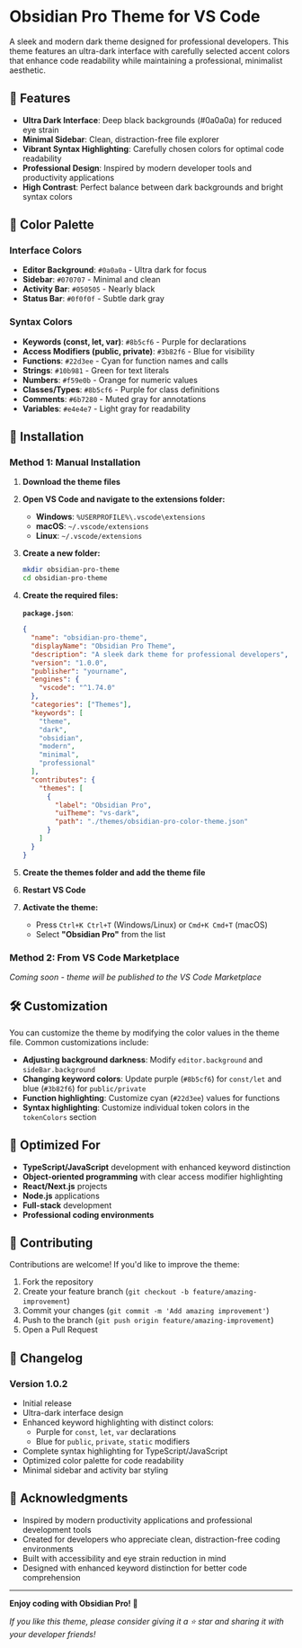 # Obsidian Pro Theme for VS Code

A sleek and modern dark theme designed for professional developers. This theme features an ultra-dark interface with carefully selected accent colors that enhance code readability while maintaining a professional, minimalist aesthetic.

## 🌟 Features

- **Ultra Dark Interface**: Deep black backgrounds (#0a0a0a) for reduced eye strain
- **Minimal Sidebar**: Clean, distraction-free file explorer
- **Vibrant Syntax Highlighting**: Carefully chosen colors for optimal code readability
- **Professional Design**: Inspired by modern developer tools and productivity applications
- **High Contrast**: Perfect balance between dark backgrounds and bright syntax colors

## 🎨 Color Palette

### Interface Colors

- **Editor Background**: `#0a0a0a` - Ultra dark for focus
- **Sidebar**: `#070707` - Minimal and clean
- **Activity Bar**: `#050505` - Nearly black
- **Status Bar**: `#0f0f0f` - Subtle dark gray

### Syntax Colors

- **Keywords (const, let, var)**: `#8b5cf6` - Purple for declarations
- **Access Modifiers (public, private)**: `#3b82f6` - Blue for visibility
- **Functions**: `#22d3ee` - Cyan for function names and calls
- **Strings**: `#10b981` - Green for text literals
- **Numbers**: `#f59e0b` - Orange for numeric values
- **Classes/Types**: `#8b5cf6` - Purple for class definitions
- **Comments**: `#6b7280` - Muted gray for annotations
- **Variables**: `#e4e4e7` - Light gray for readability

## 🚀 Installation

### Method 1: Manual Installation

1. **Download the theme files**
2. **Open VS Code and navigate to the extensions folder:**

   - **Windows**: `%USERPROFILE%\.vscode\extensions`
   - **macOS**: `~/.vscode/extensions`
   - **Linux**: `~/.vscode/extensions`

3. **Create a new folder:**

   ```bash
   mkdir obsidian-pro-theme
   cd obsidian-pro-theme
   ```

4. **Create the required files:**

   **`package.json`**:

   ```json
   {
     "name": "obsidian-pro-theme",
     "displayName": "Obsidian Pro Theme",
     "description": "A sleek dark theme for professional developers",
     "version": "1.0.0",
     "publisher": "yourname",
     "engines": {
       "vscode": "^1.74.0"
     },
     "categories": ["Themes"],
     "keywords": [
       "theme",
       "dark",
       "obsidian",
       "modern",
       "minimal",
       "professional"
     ],
     "contributes": {
       "themes": [
         {
           "label": "Obsidian Pro",
           "uiTheme": "vs-dark",
           "path": "./themes/obsidian-pro-color-theme.json"
         }
       ]
     }
   }
   ```

5. **Create the themes folder and add the theme file**
6. **Restart VS Code**
7. **Activate the theme:**
   - Press `Ctrl+K Ctrl+T` (Windows/Linux) or `Cmd+K Cmd+T` (macOS)
   - Select **"Obsidian Pro"** from the list

### Method 2: From VS Code Marketplace

_Coming soon - theme will be published to the VS Code Marketplace_

## 🛠️ Customization

You can customize the theme by modifying the color values in the theme file. Common customizations include:

- **Adjusting background darkness**: Modify `editor.background` and `sideBar.background`
- **Changing keyword colors**: Update purple (`#8b5cf6`) for `const/let` and blue (`#3b82f6`) for `public/private`
- **Function highlighting**: Customize cyan (`#22d3ee`) values for functions
- **Syntax highlighting**: Customize individual token colors in the `tokenColors` section

## 🎯 Optimized For

- **TypeScript/JavaScript** development with enhanced keyword distinction
- **Object-oriented programming** with clear access modifier highlighting
- **React/Next.js** projects
- **Node.js** applications
- **Full-stack** development
- **Professional coding environments**

## 🤝 Contributing

Contributions are welcome! If you'd like to improve the theme:

1. Fork the repository
2. Create your feature branch (`git checkout -b feature/amazing-improvement`)
3. Commit your changes (`git commit -m 'Add amazing improvement'`)
4. Push to the branch (`git push origin feature/amazing-improvement`)
5. Open a Pull Request

## 📝 Changelog

### Version 1.0.2

- Initial release
- Ultra-dark interface design
- Enhanced keyword highlighting with distinct colors:
  - Purple for `const`, `let`, `var` declarations
  - Blue for `public`, `private`, `static` modifiers
- Complete syntax highlighting for TypeScript/JavaScript
- Optimized color palette for code readability
- Minimal sidebar and activity bar styling

## 🙏 Acknowledgments

- Inspired by modern productivity applications and professional development tools
- Created for developers who appreciate clean, distraction-free coding environments
- Built with accessibility and eye strain reduction in mind
- Designed with enhanced keyword distinction for better code comprehension

---

**Enjoy coding with Obsidian Pro! 💎**

_If you like this theme, please consider giving it a ⭐ star and sharing it with your developer friends!_

